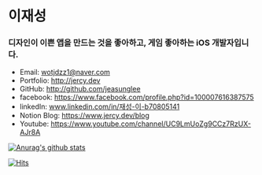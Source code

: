 # 이재성

### 디자인이 이쁜 앱을 만드는 것을 좋아하고, 게임 좋아하는 iOS 개발자입니다.

- Email: wotjdzz1@naver.com
- Portfolio: http://jercy.dev
- GitHub: http://github.com/jeasunglee
- facebook: https://www.facebook.com/profile.php?id=100007616387575
- linkedIn: www.linkedin.com/in/재성-이-b70805141
- Notion Blog: https://www.jercy.dev/blog
- Youtube: https://www.youtube.com/channel/UC9LmUoZg9CCz7RzUX-AJr8A

[![Anurag's github stats](https://github-readme-stats.vercel.app/api?username=JeasungLee)](https://github.com/anuraghazra/github-readme-stats)

[![Hits](https://hits.seeyoufarm.com/api/count/incr/badge.svg?url=http%3A%2F%2Fgithub.com%2Fjeasunglee&count_bg=%231118A2&title_bg=%23707070&icon=&icon_color=%23E7E7E7&title=hits&edge_flat=false)](https://hits.seeyoufarm.com)
